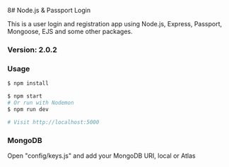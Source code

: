8# Node.js & Passport Login

This is a user login and registration app using Node.js, Express, Passport, Mongoose, EJS and some other packages.

### Version: 2.0.2

### Usage

```sh
$ npm install
```

```sh
$ npm start
# Or run with Nodemon
$ npm run dev

# Visit http://localhost:5000
```

### MongoDB

Open "config/keys.js" and add your MongoDB URI, local or Atlas
